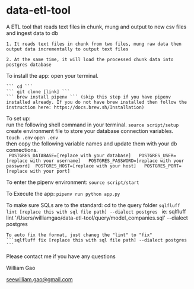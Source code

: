 # data-etl-tool
A ETL tool that reads text files in chunk, mung and output to new csv files and ingest data to db

    1. It reads text files in chunk from two files, mung raw data then output data incrementally to output text files

    2. At the same time, it will load the processed chunk data into postgres database


To install the app:
    open your terminal.  
    
    ``` cd ```
    ``` git clone [link] ``` 
    ``` brew install pipenv ``` (skip this step if you have pipenv installed already. If you do not have brew installed then follow the instruction here: https://docs.brew.sh/Installation)

To set up:  
    run the following shell command in your terminal. 
    ```source script/setup```   
    create environment file to store your database connection variables.    
    ```touch .env``` 
    ```open .env```  
    then copy the following variable names and update them with your db connections.  
    ``` 
    POSTGRES_DATABASE=[replace with your database]  
    POSTGRES_USER=[replace with your username]  
    POSTGRES_PASSWORD=[replace with your password] 
    POSTGRES_HOST=[replace with your host]  
    POSTGRES_PORT=[replace with your port] 
    ```

To enter the pipenv environment:
    ```source script/start```

To Execute the app:
    ```pipenv run python app.py```

To make sure SQLs are to the standard:
    cd to the query folder
    ```sqlfluff lint [replace this with sql file path] --dialect postgres ```
    ie: sqlfluff lint '/Users/williamgao/data-etl-tool/query/model_companies.sql' --dialect postgres

    To auto fix the format, just chaneg the "lint" to "fix"
    ```sqlfluff fix [replace this with sql file path] --dialect postgres ```

Please contact me if you have any questions

William Gao

seewilliam.gao@gmail.com

